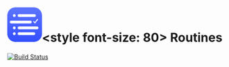 <img src="/web-assets/images/icon.iconset/icon_128x128.png" alt="Routines App Icon" height=80><style font-size: 80> Routines</style>
======

[![Build Status](https://travis-ci.com/donavoncade/Routines.svg?branch=master)](https://travis-ci.com/donavoncade/Routines)
